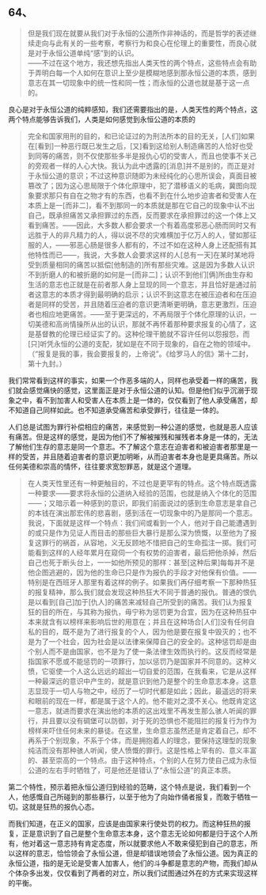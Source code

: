 <h2>64、</h2><blockquote data-pid="22-YLdSz">但是我们现在就要从我们对于永恒的公道所作非神话的，而是哲学的表述继续走向与此有关的一些考察，考察行为和良心在伦理上的重要性，而良心就是对于永恒公道单纯“感”到的认识。<br>——不过在这个地方，我还想先指出人类天性的两个特点，这些特点会有助于弄明白每一个人如何在意识上至少是模糊地感到那永恒公道的本质，感到意志在其一切现象中的统一性和同一性；而永恒的公道也就是基于这一点的。</blockquote><p data-pid="nGuPpyQ0">良心是对于永恒公道的纯粹感知，我们还需要指出的是，人类天性的两个特点，这两个特点能够告诉我们，人类是如何感觉到永恒公道的本质的</p><blockquote data-pid="ntnT5VRI">完全和国家用刑的目的，和已论证过的为刑法所本的目的无关，[人们]如果在[看到]一种恶行既已发生之后，[又]看到这给别人制造痛苦的人恰好也受到同等的痛苦，则不仅使那些多半是报仇心切的受害人，而且也使事不关己的旁观者一样的人心大快。我认为此中透露的[消息]并不是别的，而正是对于永恒公道的意识；不过这种意识随即为未经纯化的心思所误会，真面目被篡改了；因为这心思局限于个体化原理中，犯了潜移语义的毛病，冀图向现象要求那只有自在之物才有的东西，也看不到在什么地步迫害者和受害人在本质上是一[而非二]，看不到那同一的本质就是那在它自己的现象中认不出自己，既承担痛苦又承担罪过的东西，反而要求在承担罪过的这一个体上又看到痛苦。——因此，大多数人都会要求一个有着高度邪恶心肠而同时又有远胜于人的非凡精力的人，得以说不尽的灾难横加于亿万人的人，譬如那征服的人，——邪恶心肠是很多人都有的，不过不如在这种人身上还配搭有其他特性而已——，我说，大多数人会要求这样的人[总有一天]在某时某地将受到质量相同的痛苦以抵偿[他制造的]所有那些灾难。这是因为多数人认识不到折磨人的和被折磨的如何是一[而非二]；认识不到他们[俩]所由生存和生活的意志也正就是在前者那人身上显现的同一个意志，并且恰好是通过前者这意志的本质才得到最明确的启示；认识不到这意志在被压迫者和在压迫者是同样的受苦，并且随着压迫者的意识更清晰更明确，意志更激烈，压迫者也相应地更痛苦。——至于更深远的，不再局限于个体化原理的认识，一切美德和高尚情操所从出的认识，那就不再怀着那种要求报复的心情了，这是基督教的伦理已经证实了的。这种伦理干脆就不容许任何以怨报怨，而[只]听凭永恒的公道的支配，犹如是在不同于现象的，自在之物的领域中。（“报复是我的事，我会要报复的，上帝说”。《给罗马人的信》第十二封，第十九封。）</blockquote><p data-pid="1LpgS7B5">我们常常看到这样的事实，如果一个作恶多端的人，同样也承受着一样的痛苦，我们就会感觉痛快的感觉，这里面正是对于永恒公道的认知。但是他们似乎沉溺于现象之中，看不到加害人和受害人在本质上是一体的，仅仅看到了他人承受痛苦，却不知道自己同样如此。也不知道承受痛苦和承受罪行，往往是一体的。</p><p data-pid="BDS7isTm">人们总是试图为罪行补偿相应的痛苦，来感觉到一种公道的感觉，也就是恶人应该有痛苦。但是这样的感觉，是因为他们不了解被摧残和摧残者本身是一体的，无法了解他们生存的意志是同一个意志。不了解这个意志在迫害者和被迫害者那里是一样的受苦，并且随着迫害者的意识更加明晰，从而迫害者本身也是更具痛苦。所以任何美德和崇高的情怀，往往要求宽恕罪恶，就是这个道理。</p><blockquote data-pid="298KEpBy">在人类天性里还有一种更触目的，不过也是更罕有的特点。这个特点既透露一种要求——要求将永恒的公道纳入经验的范围，也就是纳入个体化的范围——；又暗示着一种感到的意识，即我们前面说过的感到生命意志是拿自己的本钱在演出那宏伟的悲喜剧，感到活在一切现象中的乃是那同一个意志。我说，下面就是这样一个特点：我们间或看到一个人，他对于自己能遭遇到的或只是作为见证人而目击的那些巨大暴行是那么深为愤慨，以至他为了报复这罪行的祸首，从容地，义无反顾地不惜把自己的生命孤注一掷。我们可能看到这样的人经年累月在窥伺一个有权势的迫害者，最后把他杀掉，然后自己也死于断头台上，一一如他所预见的那样：甚至[这种后果]每每并不是他企图逃避的，因为他的生命已只是作为报仇的手段才对他保有价值。——特别是在西班牙人那里有着这样的例子。如果我们再仔细考察一下那种热狂的报复精神，那么我们就会发现这种热狂大不同于普通的报仇。普通的恨仇是以看到[自己]加于[仇人]的痛苦来减轻自己所受到的痛苦。我们认为报复狂的目的所在，与其称为报仇，毋宁称为惩罚更为合宜，因为在这种热狂中本来就含有以榜样来影响后世的用意在；并且在这种场合[人们]没有任何自私的目的，既不是为了进行报复的个人，因为他是要在报复中毁灭的；也不是为了一个社会，因为社会是以法律来保障自己的安全的。这种惩罚却是由个别人而不是由国家，也不是为了使一条法律生效而执行的。这反而经常是指国家不愿或不能惩罚的一项罪行，加以惩罚乃是国家并不同意的。这种义愤，它驱使一个人这么远远的超出一切自爱的范围，在我看来，它是从这样一种最深远的意识中产生的，就是意识到他乃是整个的生命意志本身。这意志显现于一切人与物之中，经历了一切时代都是如此；因此，最遥远的将来和眼前的现在一样，都是属于这个人的。他不能对之漠不关心。他既肯定这一意志，就进而要求在演出他的本质的这出戏里不再发生那么骇人听闻的罪行，并且要以没有碉堡可以防御，对于死的恐惧也不能阻拦的报复行为作为榜样来吓住任何未来的暴徒。在这里，生命意志虽然还是肯定着自己，却不再系于个别现象，不系于个体，而是拥抱着人的理念，要保持这理型的现象纯洁而没有那种骇人听闻，使人愤慨的罪行。这是性格上罕有的、意义丰富的、甚至崇高的一个特点。由于这种特点，个别的人在努力使自己成为永恒公道的左右手时牺牲了，可是他还是错认了“永恒公道”的真正本质。</blockquote><p data-pid="UUehh92g">第二个特性，预示着把永恒公道归到经验的范畴，这个特点是说，我们看到一个人，他感慨自己所碰到的那些暴行，以至于他为了向始作俑者报复，而敢于牺牲一切。这就是狂热的报仇心态。</p><p data-pid="Rn9G2Zdu">而我们知道，在正义的国家，应该是由国家来行使处罚的权力。而这种狂热的报复，正是意识到了自己是整个生命意志本身，这个意志无论如何都是归于这个人所有，他对着这一意志持有肯定态度，所以就要求他人不敢来侵犯到自己的意志，所以这样的意志，恰恰领会了永恒公道，但是却错误地领会了永恒公道。因为真正的永恒公道，指的是无论是受害人加害人，他们的斗争都是意志的产物，而我们却从个体杂多出发，仅仅看到了两者的对立，所以我们试图通过外在的方式来实现这样的平衡。</p>